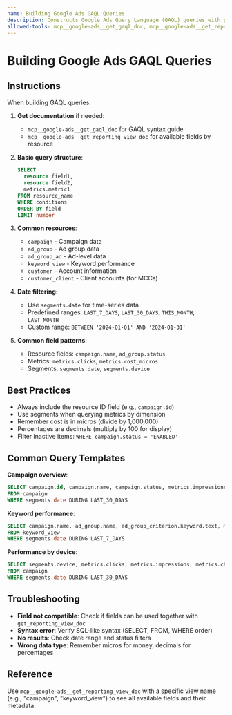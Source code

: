 ```yaml
---
name: Building Google Ads GAQL Queries
description: Constructs Google Ads Query Language (GAQL) queries with proper syntax, field selection, and filtering. Use when building custom Google Ads reports, exploring available fields, or troubleshooting GAQL syntax.
allowed-tools: mcp__google-ads__get_gaql_doc, mcp__google-ads__get_reporting_view_doc, mcp__google-ads__execute_gaql
---
```


# Building Google Ads GAQL Queries

## Instructions

When building GAQL queries:

1. **Get documentation** if needed:
   - `mcp__google-ads__get_gaql_doc` for GAQL syntax guide
   - `mcp__google-ads__get_reporting_view_doc` for available fields by resource

2. **Basic query structure**:
   ```sql
   SELECT
     resource.field1,
     resource.field2,
     metrics.metric1
   FROM resource_name
   WHERE conditions
   ORDER BY field
   LIMIT number
   ```

3. **Common resources**:
   - `campaign` - Campaign data
   - `ad_group` - Ad group data
   - `ad_group_ad` - Ad-level data
   - `keyword_view` - Keyword performance
   - `customer` - Account information
   - `customer_client` - Client accounts (for MCCs)

4. **Date filtering**:
   - Use `segments.date` for time-series data
   - Predefined ranges: `LAST_7_DAYS`, `LAST_30_DAYS`, `THIS_MONTH`, `LAST_MONTH`
   - Custom range: `BETWEEN '2024-01-01' AND '2024-01-31'`

5. **Common field patterns**:
   - Resource fields: `campaign.name`, `ad_group.status`
   - Metrics: `metrics.clicks`, `metrics.cost_micros`
   - Segments: `segments.date`, `segments.device`

## Best Practices

- Always include the resource ID field (e.g., `campaign.id`)
- Use segments when querying metrics by dimension
- Remember cost is in micros (divide by 1,000,000)
- Percentages are decimals (multiply by 100 for display)
- Filter inactive items: `WHERE campaign.status = 'ENABLED'`

## Common Query Templates

**Campaign overview**:
```sql
SELECT campaign.id, campaign.name, campaign.status, metrics.impressions, metrics.clicks
FROM campaign
WHERE segments.date DURING LAST_30_DAYS
```

**Keyword performance**:
```sql
SELECT campaign.name, ad_group.name, ad_group_criterion.keyword.text, metrics.clicks, metrics.cost_micros
FROM keyword_view
WHERE segments.date DURING LAST_7_DAYS
```

**Performance by device**:
```sql
SELECT segments.device, metrics.clicks, metrics.impressions, metrics.ctr
FROM campaign
WHERE segments.date DURING LAST_30_DAYS
```

## Troubleshooting

- **Field not compatible**: Check if fields can be used together with `get_reporting_view_doc`
- **Syntax error**: Verify SQL-like syntax (SELECT, FROM, WHERE order)
- **No results**: Check date range and status filters
- **Wrong data type**: Remember micros for money, decimals for percentages

## Reference

Use `mcp__google-ads__get_reporting_view_doc` with a specific view name (e.g., "campaign", "keyword_view") to see all available fields and their metadata.
